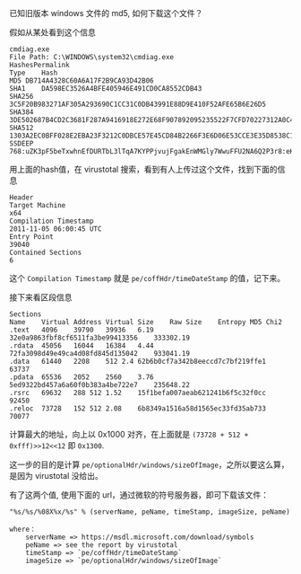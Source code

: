 已知旧版本 windows 文件的 md5, 如何下载这个文件？

假如从某处看到这个信息

```
cmdiag.exe
File Path: C:\WINDOWS\system32\cmdiag.exe
HashesPermalink
Type	Hash
MD5	DB714A4328C60A6A17F2B9CA93D42B06
SHA1	DA598EC3526A4BFE405946E491CD0CA8552CDB43
SHA256	3C5F20B983271AF305A293690C1CC31C0DB43991E88D9E410F52AFE65B6E26D5
SHA384	3DE502687B4CD2C3681F287A9416918E272E68F907892095235522F7CFD70227312A0C43B226DD9B114DDD97547AABB0
SHA512	1303A2EC0BFF028E2EBA23F3212C0DBCE57E45CD84B2266F3E6D06E53CCE3E35D8538C1468B126F9FA4170AF15079B13407835941BB57E0112CFB138ECF92F31
SSDEEP	768:uZK3pF5beTxwhnEfDURTbL3lTqA7KYPPjvujFgakEnWMGly7WwuFFU2NA6Q2P3r8:eK1eTxD6pqAm07uQkWM2iVL2N/RrIFP9
```

用上面的hash值，在 virustotal 搜索，看到有人上传过这个文件，找到下面的信息
```
Header
Target Machine	
x64
Compilation Timestamp	
2011-11-05 06:00:45 UTC
Entry Point	
39040
Contained Sections	
6
```

这个 `Compilation Timestamp` 就是 `pe/coffHdr/timeDateStamp` 的值，记下来。

接下来看区段信息

```
Sections
Name	Virtual Address	Virtual Size	Raw Size	Entropy	MD5	Chi2
.text	4096	39790	39936	6.19	32e0a9863fbf8cf6511fa3be99413356	333302.19
.rdata	45056	16044	16384	4.44	72fa3098d49e49ca4d08fd845d135042	933041.19
.data	61440	2208	512	2.4	62b6b0cf7a342b8eeccd7c7bf219ffe1	63737
.pdata	65536	2052	2560	3.76	5ed9322bd457a6a60f0b383a4be722e7	235648.22
.rsrc	69632	288	512	1.52	15f1befa007aeab621241b6f5c32f0cc	92450
.reloc	73728	152	512	2.08	6b8349a1516a58d1565ec33fd35ab733	70077
```

计算最大的地址，向上以 0x1000 对齐，在上面就是 `(73728 + 512 + 0xfff)>>12<<12` 即 `0x1300`.

这一步的目的是计算 `pe/optionalHdr/windows/sizeOfImage`，之所以要这么算，是因为 virustotal 没给出。

有了这两个值, 使用下面的 url，通过微软的符号服务器，即可下载该文件：
```
"%s/%s/%08X%x/%s" % (serverName, peName, timeStamp, imageSize, peName)

where：
    serverName => https://msdl.microsoft.com/download/symbols
    peName => see the report by virustotal
    timeStamp => `pe/coffHdr/timeDateStamp`
    imageSize => `pe/optionalHdr/windows/sizeOfImage`
```

